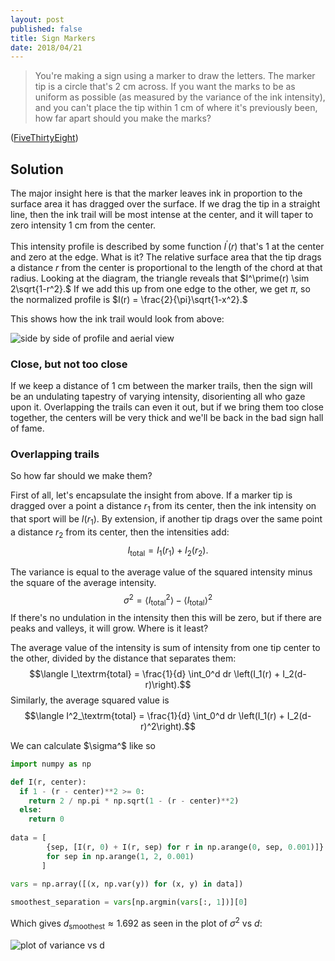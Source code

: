 ```yaml
---
layout: post
published: false
title: Sign Markers
date: 2018/04/21
---
```


>You're making a sign using a marker to draw the letters. The marker tip is a circle that's $\SI{2}{\centi\meter}$ across. If you want the marks to be as uniform as possible (as measured by the variance of the ink intensity), and you can't place the tip within $\SI{1}{\centi\meter}$ of where it's previously been, how far apart should you make the marks?

<!--more-->

([FiveThirtyEight](https://fivethirtyeight.com/features/can-you-pinpoint-the-planet/))

## Solution

The major insight here is that the marker leaves ink in proportion to the surface area it has dragged over the surface. If we drag the tip in a straight line, then the ink trail will be most intense at the center, and it will taper to zero intensity $\SI{1}{\centi\meter}$ from the center. 

This intensity profile is described by some function $I^\prime(r)$ that's $1$ at the center and zero at the edge. What is it? The relative surface area that the tip drags a distance $r$ from the center is proportional to the length of the chord at that radius. Looking at the diagram, the triangle reveals that $I^\prime(r) \sim 2\sqrt{1-r^2}.$ If we add this up from one edge to the other, we get $\pi,$ so the normalized profile is $I(r) = \frac{2}{\pi}\sqrt{1-x^2}.$

This shows how the ink trail would look from above:

![side by side of profile and aerial view]()

### Close, but not too close

If we keep a distance of $1\text{ cm}$ between the marker trails, then the sign will be an undulating tapestry of varying intensity, disorienting all who gaze upon it. Overlapping the trails can even it out, but if we bring them too close together, the centers will be very thick and we'll be back in the bad sign hall of fame.

### Overlapping trails

So how far should we make them?

First of all, let's encapsulate the insight from above. If a marker tip is dragged over a point a distance $r_1$ from its center, then the ink intensity on that sport will be $I(r_1).$ By extension, if another tip drags over the same point a distance $r_2$ from its center, then the intensities add:
$$I_\text{total} = I_1(r_1) + I_2(r_2).$$

The variance is equal to the average value of the squared intensity minus the square of the average intensity. 
$$\sigma^2 = \langle I_\text{total}^2\rangle - \langle I_\text{total}\rangle^2$$
If there's no undulation in the intensity then this will be zero, but if there are peaks and valleys, it will grow. Where is it least?

The average value of the intensity is sum of intensity from one tip center to the other, divided by the distance that separates them:
$$\langle I_\textrm{total} = \frac{1}{d} \int_0^d dr \left(I_1(r) + I_2(d-r)\right).$$
Similarly, the average squared value is
$$\langle I^2_\textrm{total} = \frac{1}{d} \int_0^d dr \left(I_1(r) + I_2(d-r)^2\right).$$

We can calculate $\sigma^$ like so

```python
import numpy as np

def I(r, center):
  if 1 - (r - center)**2 >= 0:
    return 2 / np.pi * np.sqrt(1 - (r - center)**2)
  else:
    return 0
  
data = [
        {sep, [I(r, 0) + I(r, sep) for r in np.arange(0, sep, 0.001)]}
        for sep in np.arange(1, 2, 0.001) 
       ]
       
vars = np.array([(x, np.var(y)) for (x, y) in data])

smoothest_separation = vars[np.argmin(vars[:, 1])][0]
```

Which gives $d_\text{smoothest} \approx 1.692$ as seen in the plot of $\sigma^2$ vs $d$:

![plot of variance vs d]()



  
  



<br>

